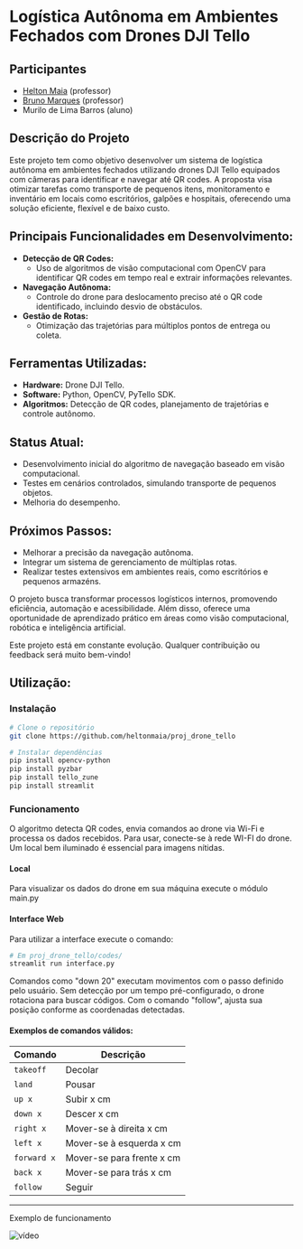# **Logística Autônoma em Ambientes Fechados com Drones DJI Tello**  
## Participantes
- [Helton Maia](https://heltonmaia.com/) (professor)
- [Bruno Marques](https://sigaa.ufrn.br/sigaa/public/docente/portal.jsf?siape=1170845) (professor)
- Murilo de Lima Barros (aluno)

## **Descrição do Projeto**  
Este projeto tem como objetivo desenvolver um sistema de logística autônoma em ambientes fechados utilizando drones DJI Tello equipados com câmeras para identificar e navegar até QR codes. A proposta visa otimizar tarefas como transporte de pequenos itens, monitoramento e inventário em locais como escritórios, galpões e hospitais, oferecendo uma solução eficiente, flexível e de baixo custo.  

## **Principais Funcionalidades em Desenvolvimento:**  
- **Detecção de QR Codes:**  
   - Uso de algoritmos de visão computacional com OpenCV para identificar QR codes em tempo real e extrair informações relevantes.  
- **Navegação Autônoma:**  
   - Controle do drone para deslocamento preciso até o QR code identificado, incluindo desvio de obstáculos.  
- **Gestão de Rotas:**  
   - Otimização das trajetórias para múltiplos pontos de entrega ou coleta.  

## **Ferramentas Utilizadas:**  
- **Hardware:** Drone DJI Tello.  
- **Software:** Python, OpenCV, PyTello SDK.  
- **Algoritmos:** Detecção de QR codes, planejamento de trajetórias e controle autônomo.  

## **Status Atual:**  
- Desenvolvimento inicial do algoritmo de navegação baseado em visão computacional.  
- Testes em cenários controlados, simulando transporte de pequenos objetos. 
- Melhoria do desempenho. 

## **Próximos Passos:**  
- Melhorar a precisão da navegação autônoma.  
- Integrar um sistema de gerenciamento de múltiplas rotas.  
- Realizar testes extensivos em ambientes reais, como escritórios e pequenos armazéns.  

O projeto busca transformar processos logísticos internos, promovendo eficiência, automação e acessibilidade. Além disso, oferece uma oportunidade de aprendizado prático em áreas como visão computacional, robótica e inteligência artificial.  

Este projeto está em constante evolução. Qualquer contribuição ou feedback será muito bem-vindo!

## **Utilização:**
### Instalação

```bash
# Clone o repositório
git clone https://github.com/heltonmaia/proj_drone_tello
```

```bash
# Instalar dependências
pip install opencv-python
pip install pyzbar
pip install tello_zune
pip install streamlit
```

### Funcionamento
O algoritmo detecta QR codes, envia comandos ao drone via Wi-Fi e processa os dados recebidos. Para usar, conecte-se à rede WI-FI do drone. Um local bem iluminado é essencial para imagens nítidas.

#### Local
Para visualizar os dados do drone em sua máquina execute o módulo main.py

#### Interface Web
Para utilizar a interface execute o comando:
```bash
# Em proj_drone_tello/codes/
streamlit run interface.py
```

Comandos como "down 20" executam movimentos com o passo definido pelo usuário. Sem detecção por um tempo pré-configurado, o drone rotaciona para buscar códigos. Com o comando "follow", ajusta sua posição conforme as coordenadas detectadas.

#### Exemplos de comandos válidos:

| Comando         | Descrição                    |
|-----------------|------------------------------|
| `takeoff`       | Decolar                      |
| `land`          | Pousar                       |
| `up x`          | Subir x cm                   |
| `down x`        | Descer x cm                  |
| `right x`       | Mover-se à direita x cm      |
| `left x`        | Mover-se à esquerda x cm     |
| `forward x`     | Mover-se para frente x cm    |
| `back x`        | Mover-se para trás x cm      |
| `follow`        | Seguir                       |

---

Exemplo de funcionamento

![vídeo](video.gif)



